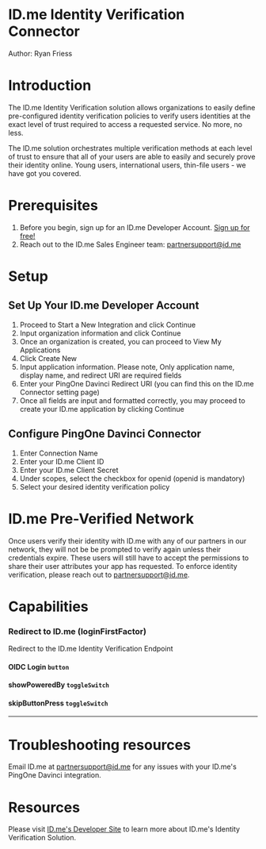 
# ID.me Identity Verification Connector

Author: Ryan Friess


# Introduction

The ID.me Identity Verification solution allows organizations to easily define pre-configured identity verification policies to verify users identities at the exact level of trust required to access a requested service. No more, no less.

The ID.me solution orchestrates multiple verification methods at each level of trust to ensure that all of your users are able to easily and securely prove their identity online. Young users, international users, thin-file users - we have got you covered.


# Prerequisites
1. Before you begin, sign up for an ID.me Developer Account. [Sign up for free!](https://developers.id.me)
2. Reach out to the ID.me Sales Engineer team: [partnersupport@id.me](mailto:partnersupport@id.me)

# Setup

## Set Up Your ID.me Developer Account
1. Proceed to Start a New Integration and click Continue
2. Input organization information and click Continue
3. Once an organization is created, you can proceed to View My Applications
4. Click Create New
5. Input application information. Please note, Only application name, display name, and redirect URI are required fields
6. Enter your PingOne Davinci Redirect URI (you can find this on the ID.me Connector setting page)
7. Once all fields are input and formatted correctly, you may proceed to create your ID.me application by clicking Continue

## Configure PingOne Davinci Connector
1. Enter Connection Name
2. Enter your ID.me Client ID
3. Enter your ID.me Client Secret
4. Under scopes, select the checkbox for openid (openid is mandatory)
5. Select your desired identity verification policy


# ID.me Pre-Verified Network

Once users verify their identity with ID.me with any of our partners in our network, they will not be be prompted to verify again unless their credentials expire. These users will still have to accept the permissions to share their user attributes your app has requested. To enforce identity verification, please reach out to [partnersupport@id.me](mailto:partnersupport@id.me).

# Capabilities

### Redirect to ID.me (loginFirstFactor)


Redirect to the ID.me Identity Verification Endpoint

#### OIDC Login `button`

#### showPoweredBy `toggleSwitch`

#### skipButtonPress `toggleSwitch`

---


# Troubleshooting resources

Email ID.me at [partnersupport@id.me](mailto:partnersupport@id.me) for any issues with your ID.me's PingOne Davinci integration.


# Resources

Please visit [ID.me's Developer Site](https://developers.id.me/documentation/identity) to learn more about ID.me's Identity Verification Solution.
